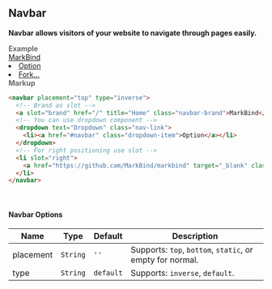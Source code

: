 ## Navbar

**Navbar allows visitors of your website to navigate through pages easily.**

<tip-box border-left-color="#00B0F0">
  <i style="font-style: normal; font-weight: bold; color: dimgray">Example</i><br>
    <navbar type="inverse">
      <!-- Brand as slot -->
      <a slot="brand" href="/" title="Home" class="navbar-brand">MarkBind</a>
      <!-- You can use dropdown component -->
      <dropdown text="Dropdown" class="nav-link">
        <li><a href="#navbar" class="dropdown-item">Option</a></li>
      </dropdown>
      <!-- For right positioning use slot -->
      <li slot="right">
        <a href="https://github.com/MarkBind/markbind" class="nav-link" target="_blank">Fork...</a>
      </li>
    </navbar>
</tip-box>

<tip-box border-left-color="black">
<i style="font-style: normal; font-weight: bold; color: dimgray">Markup</i>

```html
<navbar placement="top" type="inverse">
  <!-- Brand as slot -->
  <a slot="brand" href="/" title="Home" class="navbar-brand">MarkBind</a>
  <!-- You can use dropdown component -->
  <dropdown text="Dropdown" class="nav-link">
    <li><a href="#navbar" class="dropdown-item">Option</a></li>
  </dropdown>
  <!-- For right positioning use slot -->
  <li slot="right">
    <a href="https://github.com/MarkBind/markbind" target="_blank" class="nav-link">Fork...</a>
  </li>
</navbar>
```
</tip-box>
<br>

#### Navbar Options

Name | Type | Default | Description 
--- | --- | --- | ---
placement | `String` | `''` | Supports: `top`, `bottom`, `static`, or empty for normal. 
type | `String` | `default` | Supports: `inverse`, `default`.
